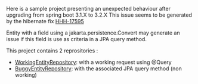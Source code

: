 Here is a sample project presenting an unexpected behaviour after upgrading from spring boot 3.1.X to 3.2.X
This issue seems to be generated by the hibernate fix [HHH-17595](https://hibernate.atlassian.net/browse/HHH-17595)

Entity with a field using a jakarta.persistence.Convert may generate an issue if this field is use as criteria in a JPA query method.

This project contains 2 reprositories :
* [WorkingEntityRepository](https://github.com/tcordel/JpaWithConverters/blob/main/src/main/java/com/example/demo/issue/WorkingEntityRepository.java): with a working request using @Query
* [BuggyEntityRepository](https://github.com/tcordel/JpaWithConverters/blob/main/src/main/java/com/example/demo/issue/BuggyEntityRepository.java): with the associated JPA query method (non working) 
